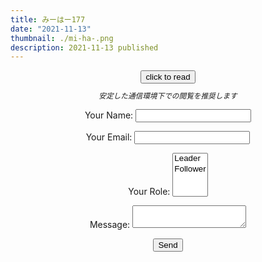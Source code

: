 ```yaml
---
title: みーはー177
date: "2021-11-13"
thumbnail: ./mi-ha-.png
description: 2021-11-13 published
---
```



<div style="text-align: center;">
<a href="https://kucc-rokko-festival.herokuapp.com/bibi/?book=mi-ha-177.epub"><button>click to read</button></a>
</div>

<div style="text-align: center;margin-top: 10px;">
<sub><em>安定した通信環境下での閲覧を推奨します</em></sub>


<form name="contact" method="POST" netlify>
  <p>
    <label>Your Name: <input type="text" name="name" /></label>   
  </p>
  <p>
    <label>Your Email: <input type="email" name="email" /></label>
  </p>
  <p>
    <label>Your Role: <select name="role[]" multiple>
      <option value="leader">Leader</option>
      <option value="follower">Follower</option>
    </select></label>
  </p>
  <p>
    <label>Message: <textarea name="message"></textarea></label>
  </p>
  <p>
    <button type="submit">Send</button>
  </p>
</form>



</div>

